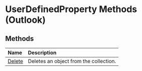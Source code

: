 
# UserDefinedProperty Methods (Outlook)

## Methods



|**Name**|**Description**|
|:-----|:-----|
| [Delete](84dc025d-845c-e540-3cc9-b32e621853f5.md)|Deletes an object from the collection.|
